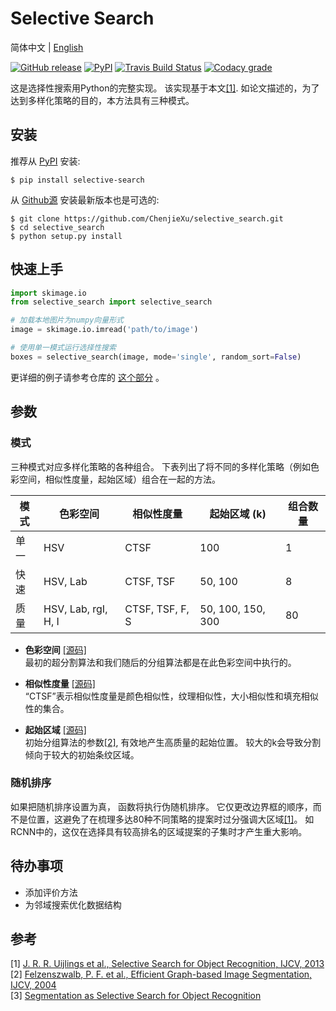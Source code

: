 # Selective Search

简体中文 | [English](README.md)

[![GitHub release](https://img.shields.io/github/v/release/ChenjieXu/selective_search?include_prereleases)](https://github.com/ChenjieXu/selective_search/releases/)
[![PyPI](https://img.shields.io/pypi/v/selective_search)](https://pypi.org/project/selective-search/)
[![Travis Build Status](https://travis-ci.org/ChenjieXu/selective_search.svg?branch=master)](https://travis-ci.org/ChenjieXu/selective_search)
[![Codacy grade](https://img.shields.io/codacy/grade/8d5b9ce875004d458bdf570f4d719472)](https://www.codacy.com/manual/ChenjieXu/selective_search)

这是选择性搜索用Python的完整实现。 该实现基于本文[[1]](#Uijlings). 如论文描述的，为了达到多样化策略的目的，本方法具有三种模式。

## 安装

推荐从 [PyPI](https://pypi.org/project/selective-search/) 安装:

```
$ pip install selective-search
```

从 [Github源](https://github.com/ChenjieXu/selective_search/) 安装最新版本也是可选的:

```
$ git clone https://github.com/ChenjieXu/selective_search.git
$ cd selective_search
$ python setup.py install
```

## 快速上手

```python
import skimage.io
from selective_search import selective_search

# 加载本地图片为numpy向量形式
image = skimage.io.imread('path/to/image')

# 使用单一模式运行选择性搜索
boxes = selective_search(image, mode='single', random_sort=False)
```

更详细的例子请参考仓库的 [这个部分](https://github.com/ChenjieXu/selective_search/tree/master/examples) 。

## 参数

### 模式

三种模式对应多样化策略的各种组合。 下表列出了将不同的多样化策略（例如色彩空间，相似性度量，起始区域）组合在一起的方法。

| 模式    | 色彩空间       | 相似性度量 | 起始区域 (k) | 组合数量 |
|---------|---------------------|---------------------|----------------------|------------------------|
| 单一   | HSV                 | CTSF                | 100                  | 1                      |
| 快速    | HSV, Lab            | CTSF, TSF           | 50, 100              | 8                      |
| 质量 | HSV, Lab, rgI, H, I | CTSF, TSF, F, S     | 50, 100, 150, 300    | 80                     |

* **色彩空间** [[源码]](https://github.com/ChenjieXu/selective_search/blob/master/selective_search/util.py#L23)  
  最初的超分割算法和我们随后的分组算法都是在此色彩空间中执行的。

* **相似性度量** [[源码]](https://github.com/ChenjieXu/selective_search/blob/master/selective_search/measure.py#L101)  
  “CTSF”表示相似性度量是颜色相似性，纹理相似性，大小相似性和填充相似性的集合。
   
* **起始区域** [[源码]](https://github.com/ChenjieXu/selective_search/blob/master/selective_search/util.py#L9)  
  初始分组算法的参数[[2]](#Felzenszwalb), 有效地产生高质量的起始位置。 较大的k会导致分割倾向于较大的初始条纹区域。

### 随机排序

如果把随机排序设置为真， 函数将执行伪随机排序。 它仅更改边界框的顺序，而不是位置，这避免了在梳理多达80种不同策略的提案时过分强调大区域[[1]](#Uijlings)。
如RCNN中的，这仅在选择具有较高排名的区域提案的子集时才产生重大影响。

## 待办事项

- 添加评价方法
- 为邻域搜索优化数据结构

## 参考

\[1\] <a name="Uijlings"> [J. R. R. Uijlings et al., Selective Search for Object Recognition, IJCV, 2013](https://ivi.fnwi.uva.nl/isis/publications/bibtexbrowser.php?key=UijlingsIJCV2013&bib=all.bib)  
\[2\] <a name="Felzenszwalb"> [Felzenszwalb, P. F. et al., Efficient Graph-based Image Segmentation, IJCV, 2004](https://ivi.fnwi.uva.nl/isis/publications/bibtexbrowser.php?key=UijlingsIJCV2013&bib=all.bib)  
\[3\] <a name='koen'> [Segmentation as Selective Search for Object Recognition](https://www.koen.me/research/selectivesearch/)
